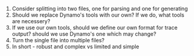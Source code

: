 1. Consider splitting into two files, one for parsing and one for generating
2. Should we replace Dynamo's tools with our own? If we do, what tools are necessery?
3. If we use our own tools, should we define our own format for trace output? should we use Dynamo's one which may change?
4. Turn the single file into multiple files?
5. In short - robust and complex vs limited and simple
